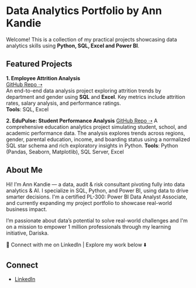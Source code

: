 # Data Analytics Portfolio by Ann Kandie

Welcome! This is a collection of my practical projects showcasing data analytics skills using **Python, SQL, Excel and Power BI**.

## Featured Projects
**1. Employee Attrition Analysis**  
  [GitHub Repo ➝](https://github.com/kandyshan/employee-attrition-dashboard)  
  An end-to-end data analysis project exploring attrition trends by department and gender using **SQL** and **Excel**. Key metrics include attrition rates, salary analysis, and performance ratings.  
  **Tools**: SQL, Excel
  
**2. EduPulse: Student Performance Analysis**
  [GitHub Repo ➝](https://github.com/kandyshan/EduPulse-Student-Performance-Analysis) 
  A comprehensive education analytics project simulating student, school, and academic performance data. The analysis explores trends across regions, gender, parental education, income, and boarding status using a normalized SQL star schema and rich exploratory insights in Python.
**Tools**: Python (Pandas, Seaborn, Matplotlib), SQL Server, Excel

## About Me
Hi! I’m Ann Kandie — a data, audit & risk consultant pivoting fully into data analytics & AI. I specialize in SQL, Python, and Power BI, using data to drive smarter decisions. I'm a certified PL-300: Power BI Data Analyst Associate, and currently expanding my project portfolio to showcase real-world business impact.

I’m passionate about data’s potential to solve real-world challenges and I'm on a mission to empower 1 million professionals through my learning initiative, Dariska.

🔗 Connect with me on LinkedIn | Explore my work below ⬇️

## Connect
- [LinkedIn](https://www.linkedin.com/in/ann-kandie-121b3481/)

